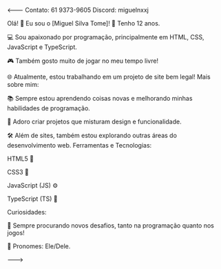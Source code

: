 <---                  Contato: 61 9373-9605       Discord: miguelnxxj


Olá! 👋 Eu sou o [Miguel Silva Tome]!
👦 Tenho 12 anos.


💻 Sou apaixonado por programação, principalmente em HTML, CSS, JavaScript e TypeScript.


🎮 Também gosto muito de jogar no meu tempo livre!


🌐 Atualmente, estou trabalhando em um projeto de site bem legal!
Mais sobre mim:


📚 Sempre estou aprendendo coisas novas e melhorando minhas habilidades de programação.

🚀 Adoro criar projetos que misturam design e funcionalidade.

🛠️ Além de sites, também estou explorando outras áreas do desenvolvimento web.
Ferramentas e Tecnologias:

HTML5 📄

CSS3 🎨

JavaScript (JS) ⚙️

TypeScript (TS) 🔧

Curiosidades:

👾 Sempre procurando novos desafios, tanto na programação quanto nos jogos!

🎯 Pronomes: Ele/Dele.

--->
